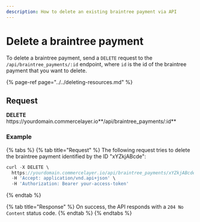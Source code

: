 ```yaml
---
description: How to delete an existing braintree payment via API
---
```


# Delete a braintree payment

To delete a braintree payment, send a `DELETE` request to the `/api/braintree_payments/:id` endpoint, where `id` is the id of the braintree payment that you want to delete.

{% page-ref page="../../deleting-resources.md" %}

## Request

**DELETE** https://<i></i>yourdomain.commercelayer.io**/api/braintree_payments/:id**

### Example

{% tabs %}
{% tab title="Request" %}
The following request tries to delete the braintree payment identified by the ID "xYZkjABcde":

```javascript
curl -X DELETE \
  https://yourdomain.commercelayer.io/api/braintree_payments/xYZkjABcde \
  -H 'Accept: application/vnd.api+json' \
  -H 'Authorization: Bearer your-access-token'
```
{% endtab %}

{% tab title="Response" %}
On success, the API responds with a `204 No Content` status code.
{% endtab %}
{% endtabs %}
